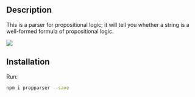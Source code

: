 ## Description
This is a parser for propositional logic; it will tell you whether a string is a well-formed formula of propositional logic.

![](https://github.com/gavinbarrett/PropParse/workflows/WFF%20Parse/badge.svg)

## Installation

Run:
```bash
npm i propparser --save
```
